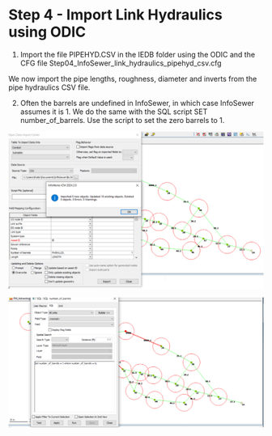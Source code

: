 # Step 4 - Import Link Hydraulics using ODIC

1. Import the file PIPEHYD.CSV in the IEDB folder using the ODIC and the CFG file Step04_InfoSewer_link_hydraulics_pipehyd_csv.cfg

We now import the pipe lengths, roughness, diameter and inverts from the pipe hydraulics CSV file.

2. Often the barrels are undefined in InfoSewer, in which case InfoSewer assumes it is 1.  We do the same with the SQL script SET number_of_barrels.  Use the script to set the zero barrels to 1.

![Alt text](./media/image-22.png)

![Alt text](./media/image-23.png)